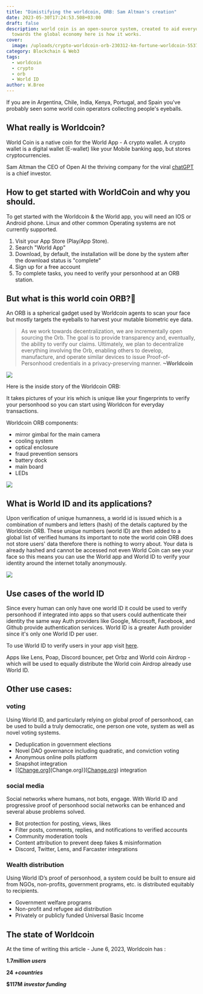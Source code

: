 ```yaml
---
title: "Dimistifying the worldcoin, ORB: Sam Altman's creation"
date: 2023-05-30T17:24:53.508+03:00
draft: false
description: world coin is an open-source system, created to aid everyone
  towards the global economy here is how it works.
cover:
  image: /uploads/crypto-worldcoin-orb-230312-km-fortune-worldcoin-5537.webp
category: Blockchain & Web3
tags:
  - worldcoin
  - crypto
  - orb
  - World ID
author: W.Bree
---
```

If you are in Argentina, Chile, India, Kenya, Portugal, and Spain you've probably seen some world coin operators collecting people's eyeballs.

## What really is Worldcoin?

World Coin is a native coin for the World App - A crypto wallet. A crypto wallet is a digital wallet (E-wallet) like your Mobile banking app, but stores cryptocurrencies.

Sam Altman the CEO of Open AI the thriving company for the viral [chatGPT](https://www.bunnieabc.com/post/what-is-chat-gpt-and-why-you-need-it/) is a chief investor.

## How to get started with WorldCoin and why you should.

To get started with the Worldcoin & the World app, you will need an IOS or Android phone. Linux and other common Operating systems are not currently supported.

1. Visit your App Store (Play/App Store).
1. Search "World App"
1. Download, by default, the installation will be done by the system after the download status is "complete"
1. Sign up for a free account
1. To complete tasks, you need to verify your personhood at an ORB station.

## But what is this world coin ORB?🤔

An ORB is a spherical gadget used by Worldcoin agents to scan your face but mostly targets the eyeballs to harvest your mutable biometric eye data.

> As we work towards decentralization, we are incrementally open sourcing the Orb. The goal is to provide transparency and, eventually, the ability to verify our claims. Ultimately, we plan to decentralize everything involving the Orb, enabling others to develop, manufacture, and operate similar devices to issue Proof-of-Personhood credentials in a privacy-preserving manner.
> **~Worldcoin**

![](/uploads/overview-orb-min.png)

Here is the inside story of the Worldcoin ORB:

It takes pictures of your iris which is unique like your fingerprints to verify your personhood so you can start using Worldcon for everyday transactions.

Worldcoin ORB components:

- mirror gimbal for the main camera
- cooling system
- optical enclosure
- fraud prevention sensors
- battery dock
- main board
- LEDs

![](/uploads/3f406fd4-79f6-4454-9179-6effd251fc23_opening-orb-look-inside-worldcoin-biometric-imaging-device-2.webp)

## What is World ID  and its applications?

Upon verification of unique humanness, a world id is issued which is a combination of numbers and letters (hash) of the details captured by the Worldcoin ORB. These unique numbers (world ID) are then added to a global list of verified humans its important to note the world coin ORB does not store users' data therefore there is nothing to worry about. Your data is already hashed and cannot be accessed not even World Coin can see your face so this means you can use the World app and World ID to verify your identity around the internet totally anonymously.

![](/uploads/f2672ae9-0ec6-46c6-8eb4-69a542ff00c2_world_id_card.webp)

## Use cases of the world ID

Since every human can only have one world ID it could be used to verify personhood if integrated into apps so that users could authenticate their identity the same way Auth providers like Google, Microsoft, Facebook, and Github provide authentication services. World ID is a greater Auth provider since it's only one World ID per user.

To use World ID to verify users in your app visit [here](https://docs.worldcoin.org/apps).

Apps like Lens, Poap, Discord bouncer, pet Orbz and World coin Airdrop -which will be used to equally distribute the World coin Airdrop already use World ID.

## Other use cases:

### voting

Using World ID, and particularly relying on global proof of personhood, can be used to build a truly democratic, one person one vote, system as well as novel voting systems.

- Deduplication in government elections
- Novel DAO governance including quadratic, and conviction voting
- Anonymous online polls platform
- Snapshot integration
- [[[Change.org](Change.org)](Change.org)]([Change.org](Change.org)) integration

### social media

Social networks where humans, not bots, engage. With World ID and progressive proof of personhood social networks can be enhanced and several abuse problems solved.

- Bot protection for posting, views, likes
- Filter posts, comments, replies, and notifications to verified accounts
- Community moderation tools
- Content attribution to prevent deep fakes & misinformation
- Discord, Twitter, Lens, and Farcaster integrations

### Wealth distribution

Using World ID’s proof of personhood, a system could be built to ensure aid from NGOs, non-profits, government programs, etc. is distributed equitably to recipients.

- Government welfare programs
- Non-profit and refugee aid distribution
- Privately or publicly funded Universal Basic Income

## The state of Worldcoin

At the time of writing this article - June 6, 2023, Worldcoin has :

**1.7*****million users***

**24** ***+countries***

**$117M** ***investor funding***
